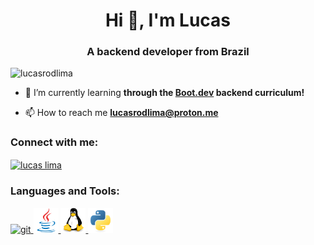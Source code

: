 <h1 align="center">Hi 👋, I'm Lucas</h1>
<h3 align="center">A backend developer from Brazil</h3>

<p align="left"> <img src="https://komarev.com/ghpvc/?username=lucasrodlima&label=Profile%20views&color=0e75b6&style=flat" alt="lucasrodlima" /> </p>

- 🌱 I’m currently learning **through the [Boot.dev](https://boot.dev/) backend curriculum!**

- 📫 How to reach me **lucasrodlima@proton.me**

<h3 align="left">Connect with me:</h3>
<p align="left">
<a href="https://linkedin.com/in/lucasrodlima" target="blank"><img align="center" src="https://raw.githubusercontent.com/rahuldkjain/github-profile-readme-generator/master/src/images/icons/Social/linked-in-alt.svg" alt="lucas lima" height="30" width="40" /></a>
</p>

<h3 align="left">Languages and Tools:</h3>
<p align="left"> <a href="https://git-scm.com/" target="_blank" rel="noreferrer"> <img src="https://www.vectorlogo.zone/logos/git-scm/git-scm-icon.svg" alt="git" width="40" height="40"/> </a> <a href="https://www.java.com" target="_blank" rel="noreferrer"> <img src="https://raw.githubusercontent.com/devicons/devicon/master/icons/java/java-original.svg" alt="java" width="40" height="40"/> </a> <a href="https://www.linux.org/" target="_blank" rel="noreferrer"> <img src="https://raw.githubusercontent.com/devicons/devicon/master/icons/linux/linux-original.svg" alt="linux" width="40" height="40"/> </a> <a href="https://www.python.org" target="_blank" rel="noreferrer"> <img src="https://raw.githubusercontent.com/devicons/devicon/master/icons/python/python-original.svg" alt="python" width="40" height="40"/> </a> </p>
